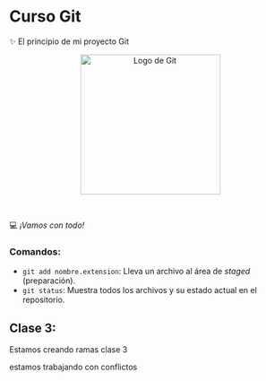 # Curso Git

✨ El principio de mi proyecto Git

<p align="center">
  <img src="https://git-scm.com/images/logos/downloads/Git-Icon-1788C.png" alt="Logo de Git" width="250"/>
</p>

<br>

💻 *¡Vamos con todo!*

### Comandos:
- `git add nombre.extension`: Lleva un archivo al área de *staged* (preparación).
- `git status`: Muestra todos los archivos y su estado actual en el repositorio.

## Clase 3:

Estamos creando ramas clase 3

estamos trabajando con conflictos